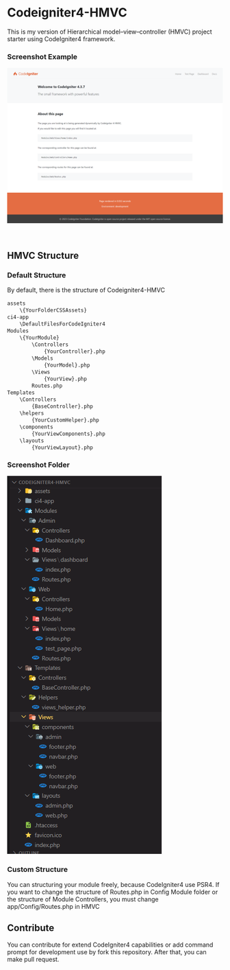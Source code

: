 # Codeigniter4-HMVC

This is my version of Hierarchical model–view–controller (HMVC) project starter using CodeIgniter4 framework.

### Screenshot Example

![Home Page](assets/images/home-ci4-hmvc.png)

<br/>

## HMVC Structure
### Default Structure
By default, there is the structure of Codeigniter4-HMVC 

```
assets
    \{YourFolderCSSAssets}
ci4-app
    \DefaultFilesForCodeIgniter4
Modules
    \{YourModule}
        \Controllers
            {YourController}.php
        \Models
            {YourModel}.php
        \Views
            {YourView}.php
        Routes.php
Templates
    \Controllers
        {BaseController}.php
    \helpers
        {YourCustomHelper}.php
    \components 
        {YourViewComponents}.php
    \layouts
        {YourViewLayout}.php
```

### Screenshot Folder

![Create Folder](assets/images/folder.png)

### Custom Structure

You can structuring your module freely, because CodeIgniter4 use PSR4. 
If you want to change the structure of Routes.php in Config Module folder or the structure of Module Controllers, you must change app/Config/Routes.php in HMVC

## Contribute

You can contribute for extend CodeIgniter4 capabilities or add command prompt for development use by fork this repository. After that, you can make pull request.